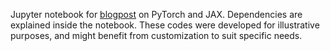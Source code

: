 Jupyter notebook for [blogpost](https://sriramgkn.github.io/pytorch-jax/) on PyTorch and JAX. Dependencies are explained inside the notebook. These codes were developed for illustrative purposes, and might benefit from customization to suit specific needs.
